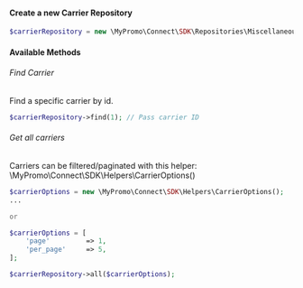 #### Create a new Carrier Repository
```php
$carrierRepository = new \MyPromo\Connect\SDK\Repositories\Miscellaneous\CarrierRepository($client);
```

#### Available Methods

###### Find Carrier
Find a specific carrier by id.
```php
$carrierRepository->find(1); // Pass carrier ID
```

###### Get all carriers
Carriers can be filtered/paginated with this helper: \MyPromo\Connect\SDK\Helpers\CarrierOptions()

```php
$carrierOptions = new \MyPromo\Connect\SDK\Helpers\CarrierOptions();
...

or

$carrierOptions = [
    'page'         => 1,
    'per_page'     => 5,
];

$carrierRepository->all($carrierOptions);
```

[CarrierOptions]: ../Helpers/CarrierOptions.md

